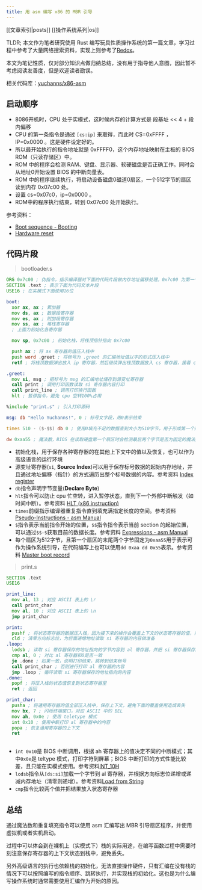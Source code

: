 ```yaml
---
title: 用 asm 编写 x86 的 MBR 引导
---
```

[[文章索引|posts]] [[操作系统系列|os]]

TLDR; 本文作为笔者研究使用 Rust 编写玩具性质操作系统的第一篇文章，学习过程中参考了大量网络搜索资料，实现上则参考了[Redox](https://gitlab.redox-os.org/redox-os/redox)。

本文为笔记性质，仅对部分知识点做归纳总结，没有用于指导他人意图，因此暂不考虑阅读友善度，但是欢迎读者勘误。

相关代码库：[yuchanns/x86-asm](https://github.com/yuchanns/x86-asm)

## 启动顺序
* 8086开机时，CPU 处于实模式，这时候内存的计算方式是 段基址 << 4 + 段内偏移
* CPU 的第一条指令是通过 `[cs:ip]` 来取得，而此时 CS=0xFFFF ，IP=0x0000 。这是硬件设定好的。
* 所以最开始执行的指令地址就是 0xFFFF0，这个内存地址映射在主板的 BIOS ROM（只读存储区）中。
* ROM 中的程序会检测 RAM、键盘、显示器、软硬磁盘是否正确工作。同时会从地址0开始设置 BIOS 的中断向量表。
* ROM 中的程序继续执行，将启动设备磁盘0磁道0扇区，一个512字节的扇区读到内存 0x07c00 处。
* 设置 cs=0x07c0，ip=0x0000 。
* ROM中的程序执行结束，转到 0x07c00 处开始执行。

参考资料：
* [Boot sequence - Booting](https://en.wikipedia.org/wiki/Booting)
* [Hardware reset](https://en.wikipedia.org/wiki/Hardware_reset)



## 代码片段
> bootloader.s
```asm
ORG 0x7c00 ; 伪指令，指示编译器对下面的代码片段做内存地址偏移处理。0x7c00 为第一个扇区被载入的物理内存地址
SECTION .text ; 表示下面为代码文本片段
USE16 ; 在实模式下面使用16位

boot:
  xor ax, ax ; 累加器
  mov ds, ax ; 数据段寄存器
  mov es, ax ; 附加段寄存器
  mov ss, ax ; 堆栈寄存器
  ; 上面为初始化各寄存器

  mov sp, 0x7c00 ; 初始化栈，将栈顶指针指向 0x7c00

  push ax ; 将 ax 寄存器的值压入栈中
  push word .greet ; 将标号为 .greet 的汇编地址值以字的形式压入栈中
  retf ; 将栈顶数据弹出放入 ip 寄存器，然后继续弹出栈顶数据放入 cs 寄存器，接着 cpu 读取 cs:ip 寄存器内容执行指令

.greet:
  mov si, msg ; 把标号为 msg 的汇编地址储存到源变址寄存器
  call print ; 调用打印函数读取 si 寄存器内容打印
  call print_line ; 调用打印换行函数
  hlt ; 暂停指令，避免 cpu 空转100%占用

%include "print.s" ; 引入打印源码

msg: db "Hello Yuchanns!", 0 ; 标号文字段，用0表示结束

times 510 - ($-$$) db 0 ; 使用0填充不足的数据直到大小为510字节，用于形成第一个扇区

dw 0xaa55 ; 魔法数，BIOS 在读取硬盘第一个扇区时会检测最后两个字节是否为固定的魔法数，如果有则尝试将第一个扇区作为引导启动

```
* 初始化栈，用于保存各种寄存器的在其他上下文中的值以及恢复，也可以作为高级语言的运行环境
* 源变址寄存器(`si`, **Source Index**)可以用于保存标号数据的起始内存地址，并且通过地址偏移（指针）的方式遍历出整个标号数据的内容。参考资料 [Index register](https://en.wikipedia.org/wiki/Index_register)
* `db`指令声明字节变量(**Declare Byte**)
* `hlt`指令可以防止 cpu 忙空转，进入暂停状态，直到下一个外部中断触发（如时间中断）。参考资料 [HLT (x86 instruction)](https://en.wikipedia.org/wiki/HLT_(x86_instruction))
* `times`前缀指示编译器重复指令直到填充满指定长度的空间。参考资料 [Pseudo-Instructions - asm Manual](https://www.csie.ntu.edu.tw/~comp03/asm/asmdoc3.html#section-3.2)
* `$`指令表示当前指令开始的位置，`$$`指令指令表示当前 section 的起始位置，可以通过`$$-$`获取目前的数据长度。参考资料 [Expressions - asm Manual](https://www.csie.ntu.edu.tw/~comp03/asm/asmdoc3.html#section-3.5)
* 每个扇区为512字节，且第一个扇区的末尾两个字节固定为`0xaa55`用于表示可作为操作系统引导，在代码编写上也可以使用`dd 0xaa dd 0x55`表示。参考资料 [Master boot record](https://en.wikipedia.org/wiki/Master_boot_record)

> print.s
```asm
SECTION .text
USE16

print_line:
  mov al, 13 ; 对应 ASCII 表上的 \r
  call print_char
  mov al, 10 ; 对应 ASCII 表上的 \n
  jmp print_char

print:
  pushf ; 将状态寄存器的数据压入栈，因为接下来的操作会覆盖上下文的状态寄存器的值，需要保存，使用完之后进行恢复
  cld ; 清零方向标志位，为后面递增地址读取 si 寄存器的内容做准备
.loop:
  lodsb ; 读取 si 寄存器保存的地址指向的字节内容到 al 寄存器，并把 si 寄存器保存的地址移动一位
  cmp al, 0 ; 对比 al 寄存器和0是否一致
  je .done ; 如果一致，说明打印结束，跳转到结束标号
  call print_char ; 否则进行打印 al 寄存器的内容
  jmp .loop ; 循环读取 si 寄存器保存的地址指向的内容
.done:
  popf ; 将压入栈的状态值恢复到状态寄存器里
  ret ; 返回

print_char:
  pusha ; 将通用寄存器的值全部压入栈中，保存上下文，避免下面的覆盖使用造成丢失
  mov bx, 7 ; 闪烁终端窗口，对应 ASCII 中的 BEL
  mov ah, 0x0e ; 使用 teletype 模式
  int 0x10 ; 使用中断打印 al 寄存器中的内容
  popa ; 恢复通用寄存器的上下文
  ret
  
```
* `int 0x10`是 BIOS 中断调用，根据 ah 寄存器上的值决定不同的中断模式；其中`0x0e`是 teltype 模式，打印字符到屏幕；BIOS 中断打印的方式性能比较差，且只能在实模式使用。参考资料[INT_10H](https://en.wikipedia.org/wiki/INT_10H)
* `lodsb`指令从`[ds:si]`加载一个字节到 al 寄存器，并根据方向标志位递增或递减内存地址（清零则递增）。参考资料[Load from String](https://www.csie.ntu.edu.tw/~comp03/asm/asmdocb.html#section-B.4.141) 
* `cmp`指令比较两个值并把结果放入状态寄存器

## 总结
通过魔法数和重复填充指令可以使用 asm 汇编写出 MBR 引导扇区程序，并使用虚拟机或者实机启动。

过程中可以体会到在裸机上（实模式下）栈的实际用途，在编写函数过程中需要时刻注意保存寄存器的上下文状态到栈中，避免丢失。

另外高级语言的执行也依赖栈的初始化，无法直接操作硬件，只有汇编在没有栈的情况下可以按照编写的指令顺序、跳转执行，并实现栈的初始化。这也是为什么编写操作系统时通常需要使用汇编作为开始的原因。
